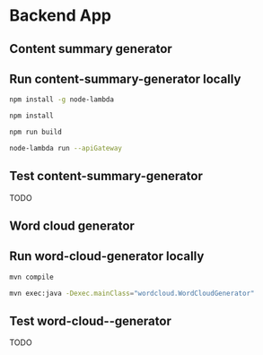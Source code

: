 # Backend App

## Content summary generator

## Run content-summary-generator locally

```sh
npm install -g node-lambda

npm install

npm run build

node-lambda run --apiGateway
```

## Test content-summary-generator

TODO

## Word cloud generator

## Run word-cloud-generator locally

```sh
mvn compile

mvn exec:java -Dexec.mainClass="wordcloud.WordCloudGenerator"
```

## Test word-cloud--generator

TODO

